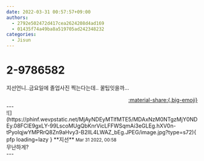 ```yaml
---
date: 2022-03-31 00:57:57+09:00
authors:
  - 2792e502472d417cea2624208d4ad169
  - 01435f74a49ba8a519705ad242348232
categories:
  - Jisun
---
```


# 2-9786582

<div class="post-container" markdown="1">
<div class="content-container md-sidebar__scrollwrap" markdown="1">

지선언니..금요일에 졸업사진 찍는다는데.. 꿀팁잇을까... 

</div>
</div>

<div style="text-align: right;" markdown="1">
<a href="https://weverse.io/fromis9/fanpost/2-9786582" style="text-align: right;">:material-share:{.big-emoji}</a>
</div>
---

<div class="comments-container md-sidebar__scrollwrap" markdown="1">
<div class="comment" markdown="1">
<div class='id-container' markdown="1">
![](https://phinf.wevpstatic.net/MjAyNDEyMTlfMTE5/MDAxNzM0NTgzMjY0NDEy.08FClE9gxLY-99LscoMUgQbKnrVicLFFWSqmAi3eGLEg.hXV0n-tPyoIqjwYMPRrQ8Zn9aHvy3-B2llL4LWAZ_bEg.JPEG/image.jpg?type=s72){ pfp loading=lazy }
**<span class="artist">지선</span>** <small>Mar 31 2022, 00:58</small><br>
</div>
<div class='comment-body' markdown="1">
무난하게?
</div>
</div>
</div>
---
